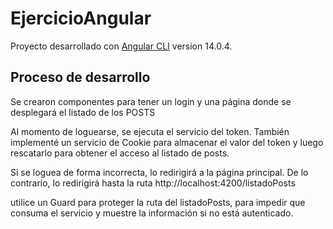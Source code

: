 # EjercicioAngular

Proyecto desarrollado con [Angular CLI](https://github.com/angular/angular-cli) version 14.0.4.


## Proceso de desarrollo

Se crearon componentes para tener un login y una página donde se desplegará el listado de los POSTS

Al momento de loguearse, se ejecuta el servicio del token. También implementé un
servicio de Cookie para almacenar el valor del token y luego rescatarlo para obtener el acceso al listado de posts.

Si se loguea de forma incorrecta, lo redirigirá a la página principal. De lo contrario, lo redirigirá hasta la ruta http://localhost:4200/listadoPosts

utilice un Guard para proteger la ruta del listadoPosts, para impedir que consuma el servicio y muestre la información si no está autenticado.